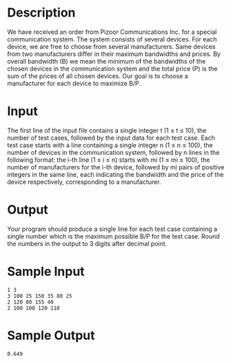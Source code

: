 # Description

We have received an order from Pizoor Communications Inc. for a special communication system. The system consists of several devices. For each device, we are free to choose from several manufacturers. Same devices from two manufacturers differ in their maximum bandwidths and prices.
By overall bandwidth (B) we mean the minimum of the bandwidths of the chosen devices in the communication system and the total price (P) is the sum of the prices of all chosen devices. Our goal is to choose a manufacturer for each device to maximize B/P.
# Input

The first line of the input file contains a single integer t (1 ≤ t ≤ 10), the number of test cases, followed by the input data for each test case. Each test case starts with a line containing a single integer n (1 ≤ n ≤ 100), the number of devices in the communication system, followed by n lines in the following format: the i-th line (1 ≤ i ≤ n) starts with mi (1 ≤ mi ≤ 100), the number of manufacturers for the i-th device, followed by mi pairs of positive integers in the same line, each indicating the bandwidth and the price of the device respectively, corresponding to a manufacturer.
# Output

Your program should produce a single line for each test case containing a single number which is the maximum possible B/P for the test case. Round the numbers in the output to 3 digits after decimal point.
# Sample Input
```
1 3
3 100 25 150 35 80 25
2 120 80 155 40
2 100 100 120 110
```
# Sample Output
```
0.649
```